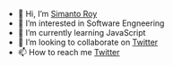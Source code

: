 - 👋 Hi, I’m [Simanto Roy](https://twitter.com/simanto_sroy)
- 👀 I’m interested in Software Engneering
- 🌱 I’m currently learning JavaScript
- 💞️ I’m looking to collaborate on [Twitter](https://twitter.com/simanto_sroy)
- 📫 How to reach me [Twitter](https://twitter.com/simanto_sroy)

<!---
sroy-simanto/sroy-simanto is a ✨ special ✨ repository because its `README.md` (this file) appears on your GitHub profile.
You can click the Preview link to take a look at your changes.
--->
